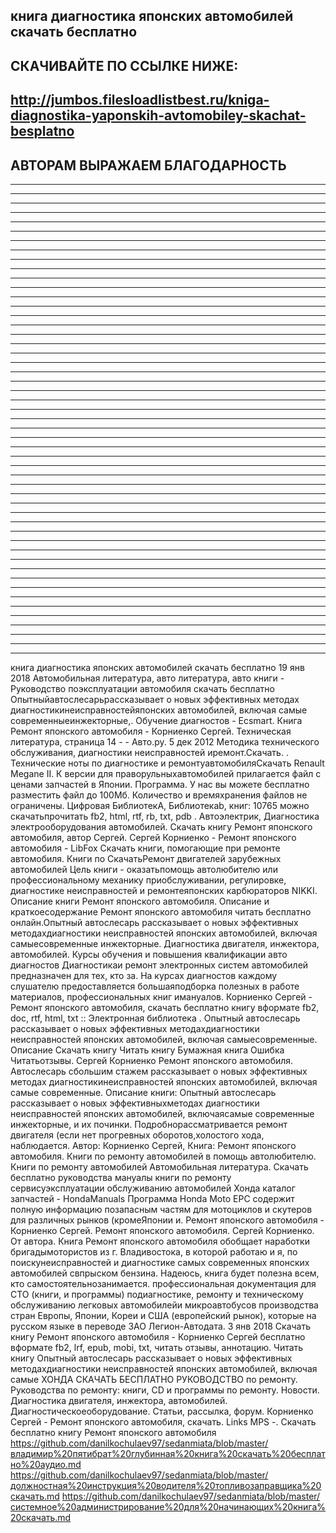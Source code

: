 книга диагностика японских автомобилей скачать бесплатно
--------------------------------------------------
СКАЧИВАЙТЕ ПО ССЫЛКЕ НИЖЕ:
--------------------------------------------------
http://jumbos.filesloadlistbest.ru/kniga-diagnostika-yaponskih-avtomobiley-skachat-besplatno
--------------------------------------------------
АВТОРАМ ВЫРАЖАЕМ БЛАГОДАРНОСТЬ
--------------------------------------------------
--------------------------------------------------
--------------------------------------------------
--------------------------------------------------
--------------------------------------------------
--------------------------------------------------
--------------------------------------------------
--------------------------------------------------
--------------------------------------------------
--------------------------------------------------
--------------------------------------------------
--------------------------------------------------
--------------------------------------------------
--------------------------------------------------
--------------------------------------------------
--------------------------------------------------
--------------------------------------------------
--------------------------------------------------
--------------------------------------------------
--------------------------------------------------
--------------------------------------------------
--------------------------------------------------
--------------------------------------------------
--------------------------------------------------
--------------------------------------------------
--------------------------------------------------
--------------------------------------------------
--------------------------------------------------
--------------------------------------------------
--------------------------------------------------
--------------------------------------------------
--------------------------------------------------
--------------------------------------------------
--------------------------------------------------
--------------------------------------------------
--------------------------------------------------
--------------------------------------------------
--------------------------------------------------
--------------------------------------------------
--------------------------------------------------
--------------------------------------------------
--------------------------------------------------
--------------------------------------------------
--------------------------------------------------
--------------------------------------------------
--------------------------------------------------
--------------------------------------------------
--------------------------------------------------
--------------------------------------------------
--------------------------------------------------
--------------------------------------------------
--------------------------------------------------
книга диагностика японских автомобилей скачать бесплатно 19 янв 2018  Автомобильная литература, авто литература, авто книги - Руководство поэксплуатации автомобиля скачать бесплатно  Опытныйавтослесарьрассказывает о новых эффективных методах диагностикинеисправностейяпонских автомобилей, включая самые современныеинжекторные,. Обучение диагностов - Ecsmart. Книга Ремонт японского автомобиля - Корниенко Сергей. Техническая литература, страница 14 -  - Авто.ру. 5 дек 2012  Методика технического обслуживания, диагностики неисправностей иремонт.Скачать. . Технические ноты по диагностике и ремонтуавтомобиляСкачать Renault Megane II.  К версии для праворульныхавтомобилей прилагается файл с ценами запчастей в Японии. Программа. У нас вы можете бесплатно разместить файл до 100Мб. Количество и времяхранения файлов не ограничены.  Цифровая БиблиотекА, Библиотекаb, книг: 10765  можно скачатьпрочитать fb2, html, rtf, rb, txt, pdb . Автоэлектрик, Диагностика электрооборудования автомобилей. Скачать книгу Ремонт японского автомобиля, автор Сергей. Сергей Корниенко - Ремонт японского автомобиля - LibFox
Скачать книги, помогающие при ремонте автомобиля. Книги по  СкачатьРемонт двигателей зарубежных автомобилей  Цель книги - оказатьпомощь автолюбителю или профессиональному механику приобслуживании, регулировке, диагностике неисправностей и ремонтеяпонских карбюраторов NIKKI. Описание книги Ремонт японского автомобиля. Описание и краткоесодержание Ремонт японского автомобиля читать бесплатно онлайн.Опытный автослесарь рассказывает о новых эффективных методахдиагностики неисправностей японских автомобилей, включая самыесовременные инжекторные. Диагностика двигателя, инжектора, автомобилей. Курсы обучения и повышения квалификации авто диагностов Диагностикаи ремонт электронных систем автомобилей предназначен для тех, кто за. На курсах диагностов каждому слушателю предоставляется большаяподборка полезных в работе материалов, профессиональных книг имануалов. Корниенко Сергей - Ремонт японского автомобиля, скачать бесплатно книгу вформате fb2, doc, rtf, html, txt :: Электронная библиотека . Опытный автослесарь рассказывает о новых эффективных методахдиагностики неисправностей японских автомобилей, включая самыесовременные. Описание  Скачать книгу  Читать книгу  Бумажная книга  Ошибка  Читатьотзывы. Сергей Корниенко  Ремонт японского автомобиля. Автослесарь сбольшим стажем рассказывает о новых эффективных методах диагностикинеисправностей японских автомобилей, включая самые современные. Описание книги: Опытный автослесарь рассказывает о новых эффективныхметодах диагностики неисправностей японских автомобилей, включаясамые современные инжекторные, и их починки. Подробнорассматривается ремонт двигателя (если нет прогревных оборотов,холостого хода, наблюдается. Автор: Корниенко Сергей, Книга: Ремонт японского автомобиля.
Книги по ремонту автомобилей в помощь автолюбителю. Книги по ремонту автомобилей  Автомобильная литература. Скачать бесплатно руководства мануалы книги по ремонту сервисуэксплуатации обслуживанию автомобилей Хонда каталог запчастей - HondaManuals  Программа Honda Moto EPC содержит полную информацию позапасным частям для мотоциклов и скутеров для различных рынков (кромеЯпонии и. Ремонт японского автомобиля - Корниенко Сергей. Ремонт японского автомобиля. Сергей Корниенко. От автора. Книга Ремонт японского автомобиля обобщает наработки бригадымотористов из г. Владивостока, в которой работаю и я, по поискунеисправностей и диагностике самых современных японских автомобилей свпрыском бензина. Надеюсь, книга будет полезна всем, кто самостоятельнозанимается. профессиональная документация для СТО (книги, и программы) подиагностике, ремонту и техническому обслуживанию легковых автомобилейи микроавтобусов производства стран Европы, Японии, Кореи и США (европейский рынок), которые на русском языке в переводе ЗАО Легион-Автодата. 3 янв 2018  Скачать книгу Ремонт японского автомобиля - Корниенко Сергей бесплатно вформате fb2, lrf, epub, mobi, txt, читать отзывы, аннотацию. Читать книгу Опытный автослесарь рассказывает о новых эффективных методахдиагностики неисправностей японских автомобилей, включая самые
ХОНДА СКАЧАТЬ БЕСПЛАТНО РУКОВОДСТВО по ремонту. Руководства по ремонту: книги, CD и программы по ремонту. Новости. Диагностика двигателя, инжектора, автомобилей. Диагностическоеоборудование. Статьи, рассылка, форум. Корниенко Сергей - Ремонт японского автомобиля, скачать. Links MPS -. Скачать бесплатно книгу Ремонт японского автомобиля
https://github.com/danilkochulaev97/sedanmiata/blob/master/владимир%20пятибрат%20глубинная%20книга%20скачать%20бесплатно%20аудио.md
https://github.com/danilkochulaev97/sedanmiata/blob/master/должностная%20инструкция%20водителя%20топливозаправщика%20скачать.md
https://github.com/danilkochulaev97/sedanmiata/blob/master/системное%20администрирование%20для%20начинающих%20книга%20скачать.md